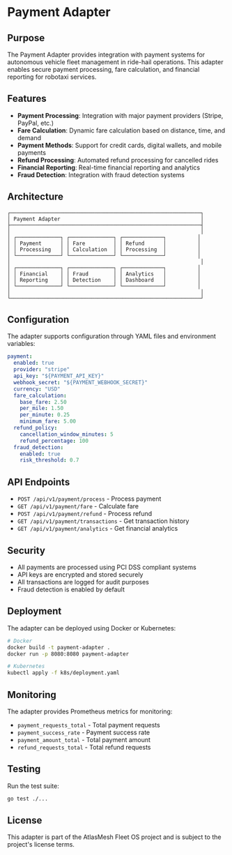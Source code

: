 # Payment Adapter

## Purpose
The Payment Adapter provides integration with payment systems for autonomous vehicle fleet management in ride-hail operations. This adapter enables secure payment processing, fare calculation, and financial reporting for robotaxi services.

## Features
- **Payment Processing**: Integration with major payment providers (Stripe, PayPal, etc.)
- **Fare Calculation**: Dynamic fare calculation based on distance, time, and demand
- **Payment Methods**: Support for credit cards, digital wallets, and mobile payments
- **Refund Processing**: Automated refund processing for cancelled rides
- **Financial Reporting**: Real-time financial reporting and analytics
- **Fraud Detection**: Integration with fraud detection systems

## Architecture
```
┌─────────────────────────────────────────────────────────────┐
│ Payment Adapter                                             │
├─────────────────────────────────────────────────────────────┤
│                                                             │
│ ┌──────────────┐ ┌──────────────┐ ┌─────────────┐          │
│ │ Payment      │ │ Fare         │ │ Refund      │          │
│ │ Processing   │ │ Calculation  │ │ Processing  │          │
│ └──────────────┘ └──────────────┘ └─────────────┘          │
│                                                             │
│ ┌──────────────┐ ┌──────────────┐ ┌─────────────┐          │
│ │ Financial    │ │ Fraud        │ │ Analytics   │          │
│ │ Reporting    │ │ Detection    │ │ Dashboard   │          │
│ └──────────────┘ └──────────────┘ └─────────────┘          │
│                                                             │
└─────────────────────────────────────────────────────────────┘
```

## Configuration
The adapter supports configuration through YAML files and environment variables:

```yaml
payment:
  enabled: true
  provider: "stripe"
  api_key: "${PAYMENT_API_KEY}"
  webhook_secret: "${PAYMENT_WEBHOOK_SECRET}"
  currency: "USD"
  fare_calculation:
    base_fare: 2.50
    per_mile: 1.50
    per_minute: 0.25
    minimum_fare: 5.00
  refund_policy:
    cancellation_window_minutes: 5
    refund_percentage: 100
  fraud_detection:
    enabled: true
    risk_threshold: 0.7
```

## API Endpoints
- `POST /api/v1/payment/process` - Process payment
- `GET /api/v1/payment/fare` - Calculate fare
- `POST /api/v1/payment/refund` - Process refund
- `GET /api/v1/payment/transactions` - Get transaction history
- `GET /api/v1/payment/analytics` - Get financial analytics

## Security
- All payments are processed using PCI DSS compliant systems
- API keys are encrypted and stored securely
- All transactions are logged for audit purposes
- Fraud detection is enabled by default

## Deployment
The adapter can be deployed using Docker or Kubernetes:

```bash
# Docker
docker build -t payment-adapter .
docker run -p 8080:8080 payment-adapter

# Kubernetes
kubectl apply -f k8s/deployment.yaml
```

## Monitoring
The adapter provides Prometheus metrics for monitoring:
- `payment_requests_total` - Total payment requests
- `payment_success_rate` - Payment success rate
- `payment_amount_total` - Total payment amount
- `refund_requests_total` - Total refund requests

## Testing
Run the test suite:

```bash
go test ./...
```

## License
This adapter is part of the AtlasMesh Fleet OS project and is subject to the project's license terms.
